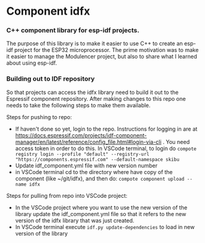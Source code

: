 # Component idfx

### C++ component library for esp-idf projects.
The purpose of this library is to make it easier to use C++ to create an esp-idf project for the ESP32 microprocessor.
The prime motivation was to make it easier to manage the Modulencer project, but also to share what I learned about using esp-idf.

### Building out to IDF repository
So that projects can access the idfx library need to build it out to the Espressif component repository. After making
changes to this repo one needs to take the following steps to make them available.

Steps for pushing to repo:
 * If haven't done so yet, login to the repo. Instructions for logging in are at  https://docs.espressif.com/projects/idf-component-manager/en/latest/reference/config_file.html#login-via-cli  . You need access token in order to do this. In VSCode terminal, to login do `compote registry login --profile "default" --registry-url "https://components.espressif.com" --default-namespace skibu`
 * Update idf_component.yml file with new version number
 * in VSCode terminal cd to the directory where have copy of the component (like ~/git/idfx), and then do: `compote component upload --name idfx`

Steps for pulling from repo into VSCode project: 
 * In the VSCode project where you want to use the new version of the library update the idf_component.yml file so that it refers to the new version of the idfx library that was just created.
 * In VSCode terminal execute `idf.py update-dependencies` to load in new version of the library

